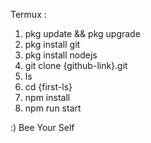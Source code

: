 Termux :

1. pkg update && pkg upgrade
2. pkg install git
3. pkg install nodejs
4. git clone {github-link}.git
5. ls
6. cd {first-ls}
7. npm install
8. npm run start

:) Bee Your Self
